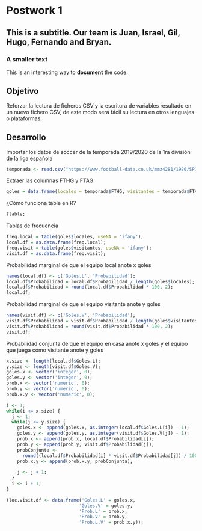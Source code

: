 # Postwork 1
## This is a subtitle. Our team is Juan, Israel, Gil, Hugo, Fernando and Bryan.
### A smaller text

This is an interesting way to **document** the code.

## Objetivo
Reforzar la lectura de ficheros CSV y la escritura de variables resultado en un nuevo fichero CSV, de este modo será fácil su lectura en otros lenguajes o plataformas.

## Desarrollo

Importar los datos de soccer de la temporada 2019/2020 de la  1ra división de la liga española

```r
temporada <- read.csv("https://www.football-data.co.uk/mmz4281/1920/SP1.csv");
```

Extraer las columnas FTHG y FTAG
```r
goles = data.frame(locales = temporada$FTHG, visitantes = temporada$FTAG);
```

¿Cómo funciona table en R?
```r
?table;
```

Tablas de frecuencia
```r
freq.local = table(goles$locales, useNA = 'ifany');
local.df = as.data.frame(freq.local);
freq.visit = table(goles$visitantes, useNA = 'ifany');
visit.df = as.data.frame(freq.visit);
```

Probabilidad marginal de que el equipo local anote x goles
```r
names(local.df) <- c('Goles.L', 'Probabilidad');
local.df$Probabilidad = local.df$Probabilidad / length(goles$locales);
local.df$Probabilidad = round(local.df$Probabilidad * 100, 2);
local.df;
```

Probabilidad marginal de que el equipo visitante anote y goles
```r
names(visit.df) <- c('Goles.V', 'Probabilidad');
visit.df$Probabilidad = visit.df$Probabilidad / length(goles$visitantes);
visit.df$Probabilidad = round(visit.df$Probabilidad * 100, 2);
visit.df;
```

Probabilidad conjunta de que el equipo en casa anote x goles y el equipo que juega como visitante anote y goles
```r
x.size <- length(local.df$Goles.L);
y.size <- length(visit.df$Goles.V);
goles.x <- vector('integer', 0);
goles.y <- vector('integer', 0);
prob.x <- vector('numeric', 0);
prob.y <- vector('numeric', 0);
prob.x.y <- vector('numeric', 0);

i <- 1;
while(i <= x.size) {
  j <- 1;
  while(j <= y.size) {
    goles.x <- append(goles.x, as.integer(local.df$Goles.L[i]) - 1);
    goles.y <- append(goles.y, as.integer(visit.df$Goles.V[j]) - 1);
    prob.x <- append(prob.x, local.df$Probabilidad[i]);
    prob.y <- append(prob.y, visit.df$Probabilidad[j]);
    probConjunta <-
      round((local.df$Probabilidad[i] * visit.df$Probabilidad[j]) / 100, 2);
    prob.x.y <- append(prob.x.y, probConjunta);
    
    j <- j + 1;
  }
  i <- i + 1;
}

(loc.visit.df <- data.frame('Goles.L' = goles.x,
                           'Goles.V' = goles.y,
                           'Prob.L' = prob.x,
                           'Prob.V' = prob.y,
                           'Prob.L.V' = prob.x.y));
```